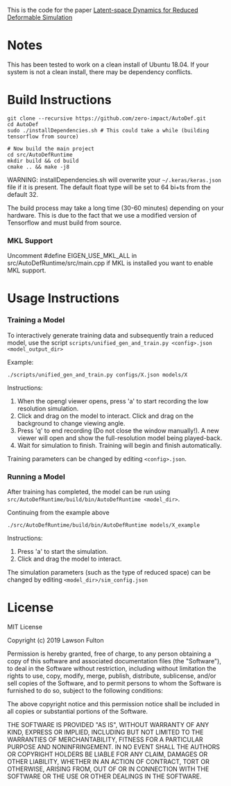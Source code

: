 This is the code for the paper [Latent-space Dynamics for Reduced Deformable Simulation](https://www.lawsonfulton.com/publication/latent-space-dynamics/)

# Notes
This has been tested to work on a clean install of Ubuntu 18.04.
If your system is not a clean install, there may be dependency conflicts.

# Build Instructions
```
git clone --recursive https://github.com/zero-impact/AutoDef.git
cd AutoDef
sudo ./installDependencies.sh # This could take a while (building tensorflow from source)

# Now build the main project
cd src/AutoDefRuntime
mkdir build && cd build
cmake .. && make -j8
```

WARNING: installDependencies.sh will overwrite your `~/.keras/keras.json` file if it is present. The default float type will be set to 64 bi+ts from the default 32.

The build process may take a long time (30-60 minutes) depending on your hardware. This is due to the fact that we use a modified version of Tensorflow and must build from source.


### MKL Support
Uncomment #define EIGEN_USE_MKL_ALL in src/AutoDefRuntime/src/main.cpp if MKL is installed you want to enable MKL support.


# Usage Instructions

### Training a Model
To interactively generate training data and subsequently train a reduced model, use the script `scripts/unified_gen_and_train.py <config>.json <model_output_dir>`

Example:
```
./scripts/unified_gen_and_train.py configs/X.json models/X
```

Instructions:
1. When the opengl viewer opens, press 'a' to start recording the low resolution simulation.
2. Click and drag on the model to interact. Click and drag on the background to change viewing angle.
3. Press 'q' to end recording (Do not close the window manually!). A new viewer will open and show the full-resolution model being played-back.
4. Wait for simulation to finish. Training will begin and finish automatically.

Training parameters can be changed by editing `<config>.json`.

### Running a Model
After training has completed, the model can be run using `src/AutoDefRuntime/build/bin/AutoDefRuntime <model_dir>`.

Continuing from the example above
```
./src/AutoDefRuntime/build/bin/AutoDefRuntime models/X_example
```

Instructions:
1. Press 'a' to start the simulation.
2. Click and drag the model to interact.

The simulation parameters (such as the type of reduced space) can be changed by editing `<model_dir>/sim_config.json`

# License
MIT License

Copyright (c) 2019 Lawson Fulton

Permission is hereby granted, free of charge, to any person obtaining a copy
of this software and associated documentation files (the "Software"), to deal
in the Software without restriction, including without limitation the rights
to use, copy, modify, merge, publish, distribute, sublicense, and/or sell
copies of the Software, and to permit persons to whom the Software is
furnished to do so, subject to the following conditions:

The above copyright notice and this permission notice shall be included in all
copies or substantial portions of the Software.

THE SOFTWARE IS PROVIDED "AS IS", WITHOUT WARRANTY OF ANY KIND, EXPRESS OR
IMPLIED, INCLUDING BUT NOT LIMITED TO THE WARRANTIES OF MERCHANTABILITY,
FITNESS FOR A PARTICULAR PURPOSE AND NONINFRINGEMENT. IN NO EVENT SHALL THE
AUTHORS OR COPYRIGHT HOLDERS BE LIABLE FOR ANY CLAIM, DAMAGES OR OTHER
LIABILITY, WHETHER IN AN ACTION OF CONTRACT, TORT OR OTHERWISE, ARISING FROM,
OUT OF OR IN CONNECTION WITH THE SOFTWARE OR THE USE OR OTHER DEALINGS IN THE
SOFTWARE.
